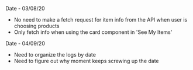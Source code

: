 Date - 03/08/20

- No need to make a fetch request for item info from the API when user is choosing products
- Only fetch info when using the card component in 'See My Items'

Date - 04/09/20

- Need to organize the logs by date
- Need to figure out why moment keeps screwing up the date
